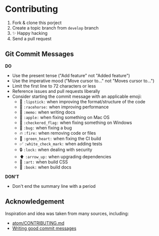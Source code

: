 Contributing
============================

1. Fork & clone this porject
2. Create a topic branch from `develop` branch
3. :sparkles: Happy hacking 
4. Send a pull request

## Git Commit Messages

**DO**

* Use the present tense ("Add feature" not "Added feature")
* Use the imperative mood ("Move cursor to..." not "Moves cursor to...")
* Limit the first line to 72 characters or less
* Reference issues and pull requests liberally
* Consider starting the commit message with an applicable emoji:
    * :lipstick: `:lipstick:` when improving the format/structure of the code
    * :racehorse: `:racehorse:` when improving performance
    * :memo: `:memo:` when writing docs
    * :apple: `:apple:` when fixing something on Mac OS
    * :checkered_flag: `:checkered_flag:` when fixing something on Windows
    * :bug: `:bug:` when fixing a bug
    * :fire: `:fire:` when removing code or files
    * :green_heart: `:green_heart:` when fixing the CI build
    * :white_check_mark: `:white_check_mark:` when adding tests
    * :lock: `:lock:` when dealing with security
    * :arrow_up: `:arrow_up:` when upgrading dependencies
    * :art: `:art:` when build CSS
    * :book: `:book:` when build docs

**DON'T**

* Don't end the summary line with a period

## Acknowledgement

Inspiration and idea was taken from many sources, including:

* [atom/CONTRIBUTING.md](https://github.com/atom/atom/blob/master/CONTRIBUTING.md)
* [Writing good commit messages](https://github.com/erlang/otp/wiki/Writing-good-commit-messages)
